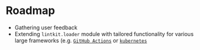 <!--
SPDX-FileCopyrightText: © 2025 open-nudge <https://github.com/open-nudge>
SPDX-FileContributor: szymonmaszke <github@maszke.co>

SPDX-License-Identifier: Apache-2.0
-->

# Roadmap

- Gathering user feedback
- Extending `lintkit.loader` module with tailored functionality
    for various large frameworks (e.g.
    [`GitHub Actions`](https://github.com/features/actions) or
    [`kubernetes`](https://kubernetes.io/)

